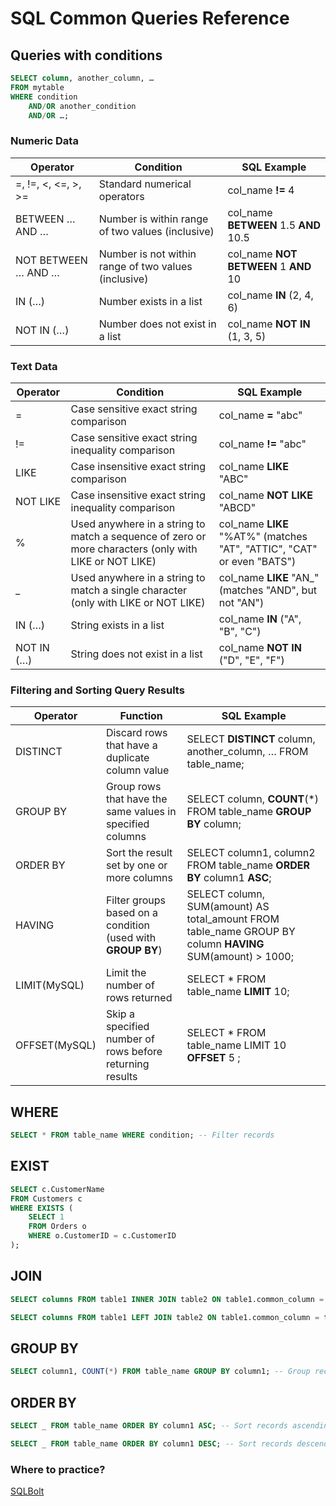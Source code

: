 # SQL Common Queries Reference

## Queries with conditions

```sql
SELECT column, another_column, …
FROM mytable
WHERE condition
    AND/OR another_condition
    AND/OR …;
```

### Numeric Data

| **Operator**        | **Condition**                                        | **SQL Example**                       |
| ------------------- | ---------------------------------------------------- | ------------------------------------- |
| =, !=, <, <=, >, >= | Standard numerical operators                         | col_name **!=** 4                     |
| BETWEEN … AND …     | Number is within range of two values (inclusive)     | col_name **BETWEEN** 1.5 **AND** 10.5 |
| NOT BETWEEN … AND … | Number is not within range of two values (inclusive) | col_name **NOT BETWEEN** 1 **AND** 10 |
| IN (…)              | Number exists in a list                              | col_name **IN** (2, 4, 6)             |
| NOT IN (…)          | Number does not exist in a list                      | col_name **NOT IN** (1, 3, 5)         |

### Text Data

| **Operator** | **Condition**                                                                                         | **SQL Example**                                                        |
| ------------ | ----------------------------------------------------------------------------------------------------- | ---------------------------------------------------------------------- |
| =            | Case sensitive exact string comparison                                                                | col_name **=** "abc"                                                   |
| !=           | Case sensitive exact string inequality comparison                                                     | col_name **!=** "abc"                                                  |
| LIKE         | Case insensitive exact string comparison                                                              | col_name **LIKE** "ABC"                                                |
| NOT LIKE     | Case insensitive exact string inequality comparison                                                   | col_name **NOT LIKE** "ABCD"                                           |
| %            | Used anywhere in a string to match a sequence of zero or more characters (only with LIKE or NOT LIKE) | col_name **LIKE** "%AT%" (matches "AT", "ATTIC", "CAT" or even "BATS") |
| \_           | Used anywhere in a string to match a single character (only with LIKE or NOT LIKE)                    | col_name **LIKE** "AN\_" (matches "AND", but not "AN")                 |
| IN (…)       | String exists in a list                                                                               | col_name **IN** ("A", "B", "C")                                        |
| NOT IN (…)   | String does not exist in a list                                                                       | col_name **NOT IN** ("D", "E", "F")                                    |

### Filtering and Sorting Query Results

| **Operator**  | **Function**                                                | **SQL Example**                                                                                           |
| ------------- | ----------------------------------------------------------- | --------------------------------------------------------------------------------------------------------- |
| DISTINCT      | Discard rows that have a duplicate column value             | SELECT **DISTINCT** column, another_column, … FROM table_name;                                            |
| GROUP BY      | Group rows that have the same values in specified columns   | SELECT column, **COUNT**(\*) FROM table_name **GROUP BY** column;                                         |
| ORDER BY      | Sort the result set by one or more columns                  | SELECT column1, column2 FROM table_name **ORDER BY** column1 **ASC**;                                     |
| HAVING        | Filter groups based on a condition (used with **GROUP BY**) | SELECT column, SUM(amount) AS total_amount FROM table_name GROUP BY column **HAVING** SUM(amount) > 1000; |
| LIMIT(MySQL)  | Limit the number of rows returned                           | SELECT \* FROM table_name **LIMIT** 10;                                                                   |
| OFFSET(MySQL) | Skip a specified number of rows before returning results    | SELECT \* FROM table_name LIMIT 10 **OFFSET** 5 ;                                                         |

## WHERE

```sql
SELECT * FROM table_name WHERE condition; -- Filter records
```

## EXIST

```sql
SELECT c.CustomerName
FROM Customers c
WHERE EXISTS (
    SELECT 1
    FROM Orders o
    WHERE o.CustomerID = c.CustomerID
);
```

## JOIN

```sql
SELECT columns FROM table1 INNER JOIN table2 ON table1.common_column = table2.common_column; -- Inner Join

SELECT columns FROM table1 LEFT JOIN table2 ON table1.common_column = table2.common_column; -- Left Join
```

## GROUP BY

```sql
SELECT column1, COUNT(*) FROM table_name GROUP BY column1; -- Group records
```

## ORDER BY

```sql
SELECT _ FROM table_name ORDER BY column1 ASC; -- Sort records ascending

SELECT _ FROM table_name ORDER BY column1 DESC; -- Sort records descending
```

### Where to practice?

[SQLBolt](https://sqlbolt.com/)
